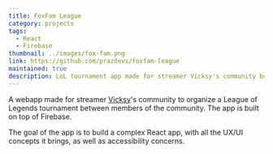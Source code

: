 ```yaml
---
title: FoxFam League
category: projects
tags:
  - React
  - Firebase
thumbnail: ../images/fox-fam.png
link: https://github.com/prazdevs/foxfam-league
maintained: true
description: LoL tournament app made for streamer Vicksy's community built on top of React and Firebase.
---
```


A webapp made for streamer [Vicksy](https://twitch.tv/vicksy)'s community to organize a League of Legends tournament between members of the community. The app is built on top of Firebase.

The goal of the app is to build a complex React app, with all the UX/UI concepts it brings, as well as accessibility concerns.

